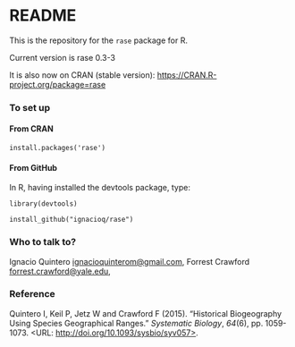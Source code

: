 # README #

This is the repository for the `rase` package for R.

Current version is rase 0.3-3

It is also now on CRAN (stable version):
https://CRAN.R-project.org/package=rase


### To set up ###

#### From CRAN ####

`install.packages('rase')`

#### From GitHub ####
In R, having installed the devtools package, type:

`library(devtools)`

`install_github("ignacioq/rase")`


### Who to talk to? ###

Ignacio Quintero <ignacioquinterom@gmail.com>,
Forrest Crawford <forrest.crawford@yale.edu>,

### Reference ###
Quintero I, Keil P, Jetz W and Crawford F (2015). “Historical Biogeography Using Species
Geographical Ranges.” _Systematic Biology_, *64*(6), pp. 1059-1073. <URL:
http://doi.org/10.1093/sysbio/syv057>.
